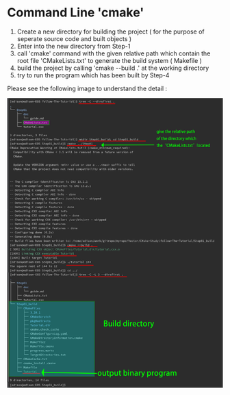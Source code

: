 # Command Line 'cmake' 
1. Create a new directory for building the project ( for the purpose of seperate source code and built objects ) 
1. Enter into the new directory from Step-1 
1. call 'cmake' command with the given relative path which contain the root file 'CMakeLists.txt' to generate the build system ( Makefile ) 
1. build the project by calling 'cmake --build .' at the working directory 
1. try to run the program which has been built by Step-4 


Please see the following image to understand the detail :


![Command line screenshot](detail.png)
